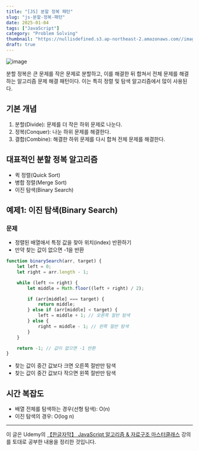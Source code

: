 ```yaml
---
title: "[JS] 분할 정복 패턴"
slug: "js-분할-정복-패턴"
date: 2025-01-04
tags: ["JavaScript"]
category: "Problem Solving"
thumbnail: "https://nullisdefined.s3.ap-northeast-2.amazonaws.com//images/fef061c6a4c61eaa9b2a6f5577c8f03e.png"
draft: true
---
```

![image](https://nullisdefined.s3.ap-northeast-2.amazonaws.com//images/fef061c6a4c61eaa9b2a6f5577c8f03e.png)

분할 정복은 큰 문제를 작은 문제로 분할하고, 이를 해결한 뒤 합쳐서 전체 문제를 해결하는 알고리즘 문제 해결 패턴이다. 이는 특히 정렬 및 탐색 알고리즘에서 많이 사용된다.

## 기본 개념
1. 분할(Divide): 문제를 더 작은 하위 문제로 나눈다.
2. 정복(Conquer): 나눈 하위 문제를 해결한다.
3. 결합(Combine): 해결한 하위 문제를 다시 합쳐 전체 문제를 해결한다.

## 대표적인 분할 정복 알고리즘
- 퀵 정렬(Quick Sort)
- 병합 정렬(Merge Sort)
- 이진 탐색(Binary Search)

## 예제1: 이진 탐색(Binary Search)
### 문제
- 정렬된 배열애서 특정 값을 찾아 위치(index) 반환하기
- 만약 찾는 값이 없으면 -1을 반환

```js
function binarySearch(arr, target) {
	let left = 0;
	let right = arr.length - 1;

	while (left <= right) {
		let middle = Math.floor((left + right) / 2);

		if (arr[middle] === target) {
			return middle;
		} else if (arr[middle] < target) {
			left = middle + 1; // 오른쪽 절반 탐색
		} else {
			right = middle - 1; // 왼쪽 절반 탐색
		}
	}

	return -1; // 값이 없으면 -1 반환
}
```
- 찾는 값이 중간 값보다 크면 오른쪽 절반만 탐색
- 찾는 값이 중간 값보다 작으면 왼쪽 절반만 탐색

## 시간 복잡도
- 배열 전체를 탐색하는 경우(선형 탐색): O(n)
- 이진 탐색의 경우: O(log n)

---
이 글은 Udemy의 [【한글자막】 JavaScript 알고리즘 & 자료구조 마스터클래스](https://www.udemy.com/course/best-javascript-data-structures/) 강의를 토대로 공부한 내용을 정리한 것입니다.